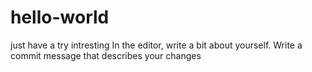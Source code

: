 # hello-world
just have a try
intresting
In the editor, write a bit about yourself.
Write a commit message that describes your changes
